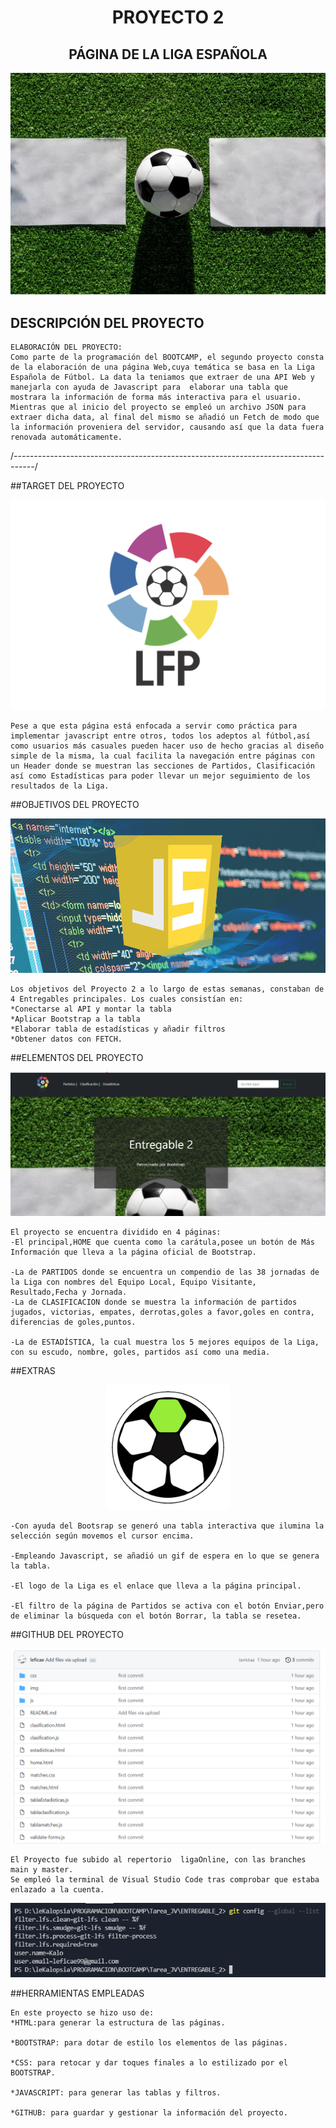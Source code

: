 <h1 align="center" style="bold">PROYECTO 2</h1>
<h2 align="center" style="bold">PÁGINA DE LA LIGA ESPAÑOLA</h2>

<p align="center">
<img src="img\stadium.png">
</p>


## DESCRIPCIÓN DEL PROYECTO

    ELABORACIÓN DEL PROYECTO:
    Como parte de la programación del BOOTCAMP, el segundo proyecto consta de la elaboración de una página Web,cuya temática se basa en la Liga Española de Fútbol. La data la teniamos que extraer de una API Web y manejarla con ayuda de Javascript para  elaborar una tabla que mostrara la información de forma más interactiva para el usuario.
    Mientras que al inicio del proyecto se empleó un archivo JSON para extraer dicha data, al final del mismo se añadió un Fetch de modo que la información proveniera del servidor, causando así que la data fuera renovada automáticamente.
    
/*-----------------------------------------------------------------------------------*/

##TARGET DEL PROYECTO
    <p align="center">
    <img src="img\Logo La Liga Spain.png">
    </p>

    Pese a que esta página está enfocada a servir como práctica para implementar javascript entre otros, todos los adeptos al fútbol,así como usuarios más casuales pueden hacer uso de hecho gracias al diseño simple de la misma, la cual facilita la navegación entre páginas con un Header donde se muestran las secciones de Partidos, Clasificación así como Estadísticas para poder llevar un mejor seguimiento de los resultados de la Liga.
    
    
##OBJETIVOS DEL PROYECTO
    <p align= "center">
    <img src="img\js.png">
    </p>

    
    Los objetivos del Proyecto 2 a lo largo de estas semanas, constaban de 4 Entregables principales. Los cuales consistían en:
    *Conectarse al API y montar la tabla
    *Aplicar Bootstrap a la tabla
    *Elaborar tabla de estadísticas y añadir filtros
    *Obtener datos con FETCH.
    


##ELEMENTOS DEL PROYECTO
<p align= "center">
    <img src="img\screenshot1.png">
    </p>

    
    El proyecto se encuentra dividido en 4 páginas: 
    -El principal,HOME que cuenta como la carátula,posee un botón de Más Información que lleva a la página oficial de Bootstrap.

    -La de PARTIDOS donde se encuentra un compendio de las 38 jornadas de la Liga con nombres del Equipo Local, Equipo Visitante, Resultado,Fecha y Jornada.
    -La de CLASIFICACION donde se muestra la información de partidos jugados, victorias, empates, derrotas,goles a favor,goles en contra, diferencias de goles,puntos.

    -La de ESTADÍSTICA, la cual muestra los 5 mejores equipos de la Liga, con su escudo, nombre, goles, partidos así como una media.
    


##EXTRAS
<p align= "center">
    <img src="img\giphy.gif" width="200px">
    </p>

    
    -Con ayuda del Bootsrap se generó una tabla interactiva que ilumina la selección según movemos el cursor encima.

    -Empleando Javascript, se añadió un gif de espera en lo que se genera la tabla.

    -El logo de la Liga es el enlace que lleva a la página principal.

    -El filtro de la página de Partidos se activa con el botón Enviar,pero de eliminar la búsqueda con el botón Borrar, la tabla se resetea.
    
##GITHUB DEL PROYECTO
<p align= "center">
    <img src="img\screenshot2.png">
    </p>

    
    El Proyecto fue subido al repertorio  ligaOnline, con las branches main y master.
    Se empleó la terminal de Visual Studio Code tras comprobar que estaba enlazado a la cuenta.
    
<p align= "center">
    <img src="img\screenshot3.png">
    </p>


##HERRAMIENTAS EMPLEADAS

    
    En este proyecto se hizo uso de:
    *HTML:para generar la estructura de las páginas.

    *BOOTSTRAP: para dotar de estilo los elementos de las páginas.

    *CSS: para retocar y dar toques finales a lo estilizado por el BOOTSTRAP.

    *JAVASCRIPT: para generar las tablas y filtros.

    *GITHUB: para guardar y gestionar la información del proyecto.

    